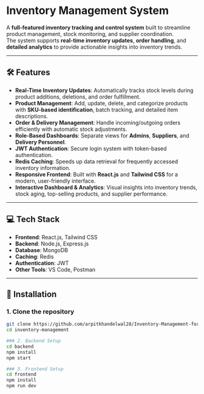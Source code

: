 # Inventory Management System

A **full-featured inventory tracking and control system** built to streamline product management, stock monitoring, and supplier coordination.  
The system supports **real-time inventory updates**, **order handling**, and **detailed analytics** to provide actionable insights into inventory trends.

---

## 🛠️ Features

- **Real-Time Inventory Updates**: Automatically tracks stock levels during product additions, deletions, and order fulfillment.  
- **Product Management**: Add, update, delete, and categorize products with **SKU-based identification**, batch tracking, and detailed item descriptions.  
- **Order & Delivery Management**: Handle incoming/outgoing orders efficiently with automatic stock adjustments.  
- **Role-Based Dashboards**: Separate views for **Admins**, **Suppliers**, and **Delivery Personnel**.  
- **JWT Authentication**: Secure login system with token-based authentication.  
- **Redis Caching**: Speeds up data retrieval for frequently accessed inventory information.  
- **Responsive Frontend**: Built with **React.js** and **Tailwind CSS** for a modern, user-friendly interface.  
- **Interactive Dashboard & Analytics**: Visual insights into inventory trends, stock aging, top-selling products, and supplier performance.  

---

## 💻 Tech Stack

- **Frontend**: React.js, Tailwind CSS  
- **Backend**: Node.js, Express.js  
- **Database**: MongoDB  
- **Caching**: Redis  
- **Authentication**: JWT  
- **Other Tools**: VS Code, Postman  

---

## 🚀 Installation

### 1. Clone the repository
```bash
git clone https://github.com/arpitkhandelwal28/Inventory-Management-for-Buisness.git
cd inventory-management

### 2. Backend Setup
cd backend
npm install
npm start

### 3. Frontend Setup
cd frontend
npm install
npm run dev

